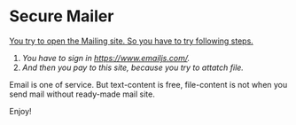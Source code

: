 # Secure Mailer



<u>You try to open the Mailing site. So you have to try following steps.</u>

1. *You have to sign in https://www.emailjs.com/.*
2. *And then you pay to this site, because you try to attatch file.*

Email is one of service.
But text-content is free, file-content is not when you send mail without ready-made mail site.

Enjoy!
